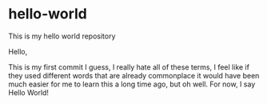 # hello-world
This is my hello world repository


Hello,

This is my first commit I guess, I really hate all of these terms, I feel like if they used different words that are already commonplace it would have been much easier for me to learn this a long time ago, but oh well. For now, I say Hello World!
